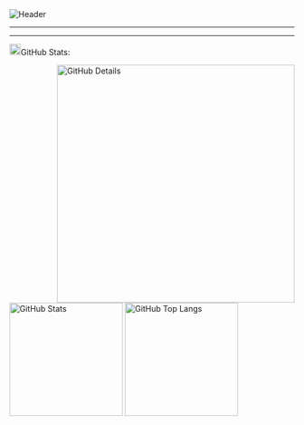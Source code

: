 <div>
<img align="center" alt="Header" https://github.com/gabrielmenezesr/gabrielmenezesr/blob/main/img/banner.png.png
</div>

-----



----



<img height="20" alt="GIF" src="https://github.com/joaopauloaramuni/joaopauloaramuni/blob/main/img/graphic.gif?raw=true"/>GitHub Stats:

<div>
<img align="right" alt="GitHub Details" width="420px" src="http://github-profile-summary-cards.vercel.app/api/cards/profile-details?username=gabrielmenezesr&theme=github_dark"/>
<!--- <img alt="GitHub Commits" width="200px" src="http://github-profile-summary-cards.vercel.app/api/cards/productive-time?username=gabrielmenezesr&theme=github_dark"/> -->
<img alt="GitHub Stats" width="200px" src="http://github-profile-summary-cards.vercel.app/api/cards/stats?username=gabrielmenezesr&theme=github_dark"/>
<img alt="GitHub Top Langs" width="200px" src="http://github-profile-summary-cards.vercel.app/api/cards/repos-per-language?username=gabrielmenezesr&theme=github_dark"/>
</div>

